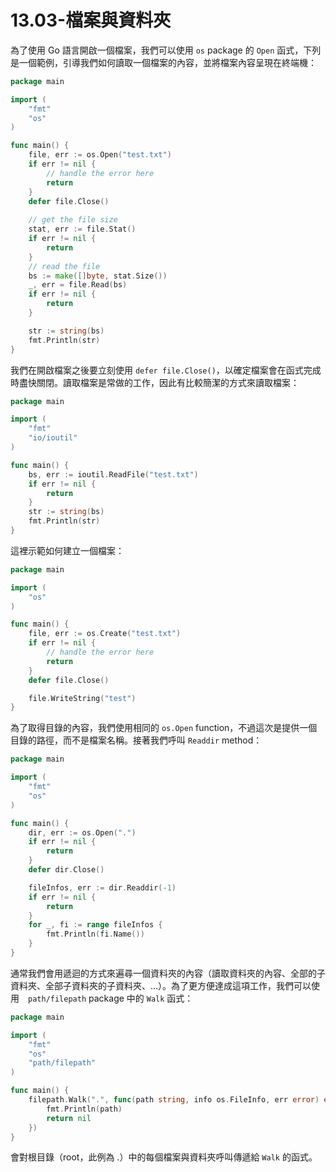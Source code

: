 # 13.03-檔案與資料夾

為了使用 Go 語言開啟一個檔案，我們可以使用 `os` package 的 `Open` 函式，下列是一個範例，引導我們如何讀取一個檔案的內容，並將檔案內容呈現在終端機：

```go
package main

import (
    "fmt"
    "os"
)

func main() {
    file, err := os.Open("test.txt")
    if err != nil {
        // handle the error here
        return
    }
    defer file.Close()
    
    // get the file size
    stat, err := file.Stat()
    if err != nil {
        return
    }
    // read the file
    bs := make([]byte, stat.Size())
    _, err = file.Read(bs)
    if err != nil {
        return
    }

    str := string(bs)
    fmt.Println(str)
}
```

我們在開啟檔案之後要立刻使用 `defer file.Close()`，以確定檔案會在函式完成時盡快關閉。讀取檔案是常做的工作，因此有比較簡潔的方式來讀取檔案：

```go
package main

import (
    "fmt"
    "io/ioutil"
)

func main() {
    bs, err := ioutil.ReadFile("test.txt")
    if err != nil {
        return
    }
    str := string(bs)
    fmt.Println(str)
}
```

這裡示範如何建立一個檔案：

```go
package main

import (
    "os"
)

func main() {
    file, err := os.Create("test.txt")
    if err != nil {
        // handle the error here
        return
    }
    defer file.Close()

    file.WriteString("test")
}
```

為了取得目錄的內容，我們使用相同的 `os.Open` function，不過這次是提供一個目錄的路徑，而不是檔案名稱。接著我們呼叫 `Readdir` method：

```go
package main

import (
    "fmt"
    "os"
)

func main() {
    dir, err := os.Open(".")
    if err != nil {
        return
    }
    defer dir.Close()

    fileInfos, err := dir.Readdir(-1)
    if err != nil {
        return
    }
    for _, fi := range fileInfos {
        fmt.Println(fi.Name())
    }
}
```

通常我們會用遞迴的方式來遍尋一個資料夾的內容（讀取資料夾的內容、全部的子資料夾、全部子資料夾的子資料夾、…）。為了更方便達成這項工作，我們可以使用　`path/filepath` package 中的 `Walk` 函式：

```go
package main

import (
    "fmt"
    "os"
    "path/filepath"
)

func main() {
    filepath.Walk(".", func(path string, info os.FileInfo, err error) error {
        fmt.Println(path)
        return nil
    })
}
```

會對根目錄（root，此例為 .）中的每個檔案與資料夾呼叫傳遞給 `Walk` 的函式。
